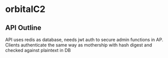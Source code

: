 # orbitalC2


## API Outline
API uses redis as database, needs jwt auth to secure admin functions in AP. 
Clients authenticate the same way as mothership with hash digest and checked against plaintext in DB